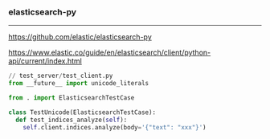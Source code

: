 ### elasticsearch-py
---
https://github.com/elastic/elasticsearch-py

https://www.elastic.co/guide/en/elasticsearch/client/python-api/current/index.html


```py
// test_server/test_client.py
from __future__ import unicode_literals

from . import ElasticsearchTestCase

class TestUnicode(ElasticsearchTestCase):
  def test_indices_analyze(self):
    self.client.indices.analyze(body='{"text": "xxx"}')
```

```
```

```
```
